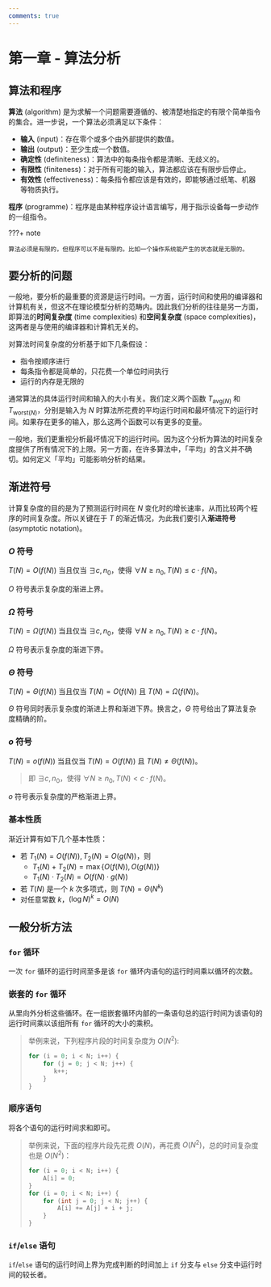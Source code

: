 ```yaml
---
comments: true
---
```


# 第一章 - 算法分析

## 算法和程序

**算法** (algorithm) 是为求解一个问题需要遵循的、被清楚地指定的有限个简单指令的集合。进一步说，一个算法必须满足以下条件：

- **输入** (input)：存在零个或多个由外部提供的数值。
- **输出** (output)：至少生成一个数值。
- **确定性** (definiteness)：算法中的每条指令都是清晰、无歧义的。
- **有限性** (finiteness)：对于所有可能的输入，算法都应该在有限步后停止。
- **有效性** (effectiveness)：每条指令都应该是有效的，即能够通过纸笔、机器等物质执行。

**程序** (programme)：程序是由某种程序设计语言编写，用于指示设备每一步动作的一组指令。

???+ note

    算法必须是有限的，但程序可以不是有限的。比如一个操作系统能产生的状态就是无限的。

## 要分析的问题

一般地，要分析的最重要的资源是运行时间。一方面，运行时间和使用的编译器和计算机有关，但这不在理论模型分析的范畴内。因此我们分析的往往是另一方面，即算法的**时间复杂度** (time complexities) 和**空间复杂度** (space complexities)，这两者是与使用的编译器和计算机无关的。

对算法时间复杂度的分析基于如下几条假设：

- 指令按顺序进行
- 每条指令都是简单的，只花费一个单位时间执行
- 运行的内存是无限的

通常算法的具体运行时间和输入的大小有关。我们定义两个函数 $T_{\text{avg} (N)}$ 和 $T_{\text{worst} (N)}$，分别是输入为 $N$ 时算法所花费的平均运行时间和最坏情况下的运行时间。如果存在更多的输入，那么这两个函数可以有更多的变量。

一般地，我们更重视分析最坏情况下的运行时间。因为这个分析为算法的时间复杂度提供了所有情况下的上限。另一方面，在许多算法中，「平均」的含义并不确切。如何定义「平均」可能影响分析的结果。

## 渐进符号

计算复杂度的目的是为了预测运行时间在 $N$ 变化时的增长速率，从而比较两个程序的时间复杂度。所以关键在于 $T$ 的渐近情况，为此我们要引入**渐进符号** (asymptotic notation)。

### $O$ 符号

$T(N) = O(f(N))$ 当且仅当 $\exists c, n_{0}$，使得 $\forall N \geq n_{0}, T(N) \leq c \cdot f(N)$。

$O$ 符号表示复杂度的渐进上界。

### $\Omega$ 符号

$T(N) = \Omega(f(N))$ 当且仅当 $\exists c, n_{0}$，使得 $\forall N \geq n_{0}, T(N) \geq c \cdot f(N)$。

$\Omega$ 符号表示复杂度的渐进下界。

### $\Theta$ 符号

$T(N) = \Theta(f(N))$ 当且仅当 $T(N) = O(f(N))$ 且 $T(N) = \Omega(f(N))$。

$\Theta$ 符号同时表示复杂度的渐进上界和渐进下界。换言之，$\Theta$ 符号给出了算法复杂度精确的阶。

### $o$ 符号

$T(N) = o(f(N))$ 当且仅当 $T(N) = O(f(N))$ 且 $T(N) \neq \Theta(f(N))$。

> 即 $\exists c, n_{0}$，使得 $\forall N \geq n_{0}, T(N) < c \cdot f(N)$。

$o$ 符号表示复杂度的严格渐进上界。

### 基本性质

渐近计算有如下几个基本性质：

- 若 $T_{1}(N) = O(f(N)), T_{2}(N) = O(g(N))$，则
    - $T_{1}(N) + T_{2}(N) = \max \{ O(f(N)), O(g(N)) \}$
    - $T_{1}(N) \cdot T_{2}(N) = O(f(N) \cdot g(N))$
- 若 $T(N)$ 是一个 $k$ 次多项式，则 $T(N) = \Theta (N^{k})$
- 对任意常数 $k$，$(\log N)^{k} = O(N)$

## 一般分析方法

### `for` 循环

一次 `for` 循环的运行时间至多是该 `for` 循环内语句的运行时间乘以循环的次数。

### 嵌套的 `for` 循环

从里向外分析这些循环。在一组嵌套循环内部的一条语句总的运行时间为该语句的运行时间乘以该组所有 `for` 循环的大小的乘积。

> 举例来说，下列程序片段的时间复杂度为 $O(N^{2})$:
>
> ```c
> for (i = 0; i < N; i++) {
>     for (j = 0; j < N; j++) {
>        k++;
>     }
> }
> ```

### 顺序语句

将各个语句的运行时间求和即可。

> 举例来说，下面的程序片段先花费 $O(N)$，再花费 $O(N^{2})$，总的时间复杂度也是 $O(N^{2})$：
>
> ```c
> for (i = 0; i < N; i++) {
>     A[i] = 0;
> }
> for (i = 0; i < N; i++) {
>     for (int j = 0; j < N; j++) {
>         A[i] += A[j] + i + j;
>     }
> }
> ```

### `if`/`else` 语句

`if`/`else` 语句的运行时间上界为完成判断的时间加上 `if` 分支与 `else` 分支中运行时间的较长者。
